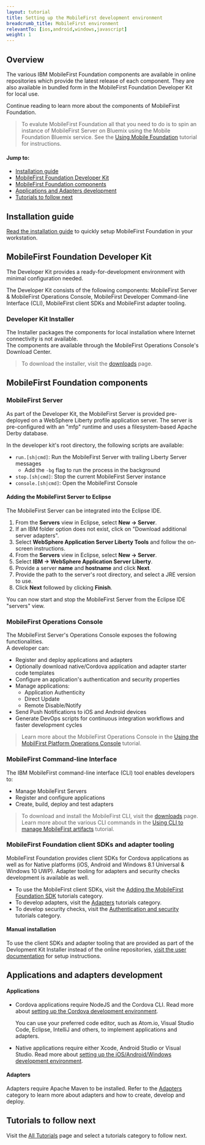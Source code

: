 ```yaml
---
layout: tutorial
title: Setting up the MobileFirst development environment
breadcrumb_title: MobileFirst environment
relevantTo: [ios,android,windows,javascript]
weight: 1
---
```

## Overview
The various IBM MobileFirst Foundation components are available in online repositories which provide the latest release of each component. They are also available in bundled form in the MobileFirst Foundation Developer Kit for local use.

Continue reading to learn more about the components of MobileFirst Foundation.

> To evalute MobileFirst Foundation all that you need to do is to spin an instance of MobileFirst Server on Bluemix using the Mobile Foundation Bluemix service. See the [Using Mobile Foundation](../../ibm-containers/using-mobile-foundation/) tutorial for instructions.

#### Jump to:

* [Installation guide](#installation-guide)
* [MobileFirst Foundation Developer Kit](#mobilefirst-platform-foundation-developer-kit)
* [MobileFirst Foundation components](#mobilefirst-platform-foundation-components)
* [Applications and Adapters development](#applications-and-adapters-development)
* [Tutorials to follow next](#tutorials-to-follow-next)

## Installation guide
[Read the installation guide](installation-guide) to quickly setup MobileFirst Foundation in your workstation.

## MobileFirst Foundation Developer Kit
The Developer Kit provides a ready-for-development environment with minimal configuration needed.

The Developer Kit consists of the following components: MobileFirst Server &amp; MobileFirst Operations Console, MobileFirst Developer Command-line Interface (CLI), MobileFirst client SDKs and MobileFirst adapter tooling.

### Developer Kit Installer
The Installer packages the components for local installation where Internet connectivity is not available.  
The components are available through the MobileFirst Operations Console's Download Center.

> To download the installer, visit the [downloads]({{site.baseurl}}/downloads/) page.

## MobileFirst Foundation components

### MobileFirst Server
As part of the Developer Kit, the MobileFirst Server is provided pre-deployed on a WebSphere Liberty profile application server. The server is pre-configured with an "mfp" runtime and uses a filesystem-based Apache Derby database.

In the developer kit's root directory, the following scripts are available:

* `run.[sh|cmd]`: Run the MobileFirst Server with trailing Liberty Server messages
    * Add the `-bg` flag to run the process in the background
* `stop.[sh|cmd]`: Stop the current MobileFirst Server instance
* `console.[sh|cmd]`: Open the MobileFirst Console

#### Adding the MobileFirst Server to Eclipse
The MobileFirst Server can be integrated into the Eclipse IDE.

1. From the **Servers** view in Eclipse, select **New → Server**.
2. If an IBM folder option does not exist, click on "Download additional server adapters".
3. Select **WebSphere Application Server Liberty Tools** and follow the on-screen instructions.
4. From the **Servers** view in Eclipse, select **New → Server**.
5. Select **IBM → WebSphere Application Server Liberty**.
6. Provide a server **name** and **hostname** and click **Next**.
7. Provide  the path to the server's root directory, and select a JRE version to use.
8. Click **Next** followed by clicking **Finish**.

You can now start and stop the MobileFirst Server from the Eclipse IDE "servers" view.

### MobileFirst Operations Console
The MobileFirst Server's Operations Console exposes the following functionalities.  
A developer can:

- Register and deploy applications and adapters
- Optionally download native/Cordova application and adapter starter code templates 
- Configure an application's authentication and security properties
- Manage applications:
    - Application Authenticity
    - Direct Update
    - Remote Disable/Notify
- Send Push Notifications to iOS and Android devices
- Generate DevOps scripts for continuous integration workflows and faster development cycles

> Learn more about the MobileFirst Operations Console in the [Using the MobilFirst Platform Operations Console](../../setting-up-your-development-environment/console/) tutorial.

### MobileFirst Command-line Interface
The IBM MobileFirst command-line interface (CLI) tool enables developers to:

- Manage MobileFirst Servers
- Register and configure applications
- Create, build, deploy and test adapters

> To download and install the MobileFirst CLI, visit the [downloads]({{site.baseurl}}/downloads/) page.  
> Learn more about the various CLI commands in the [Using CLI to manage MobileFirst artifacts](../../using-the-mfpf-sdk/using-mobilefirst-cli-to-manage-mobilefirst-artifacts/) tutorial.

### MobileFirst Foundation client SDKs and adapter tooling
MobileFirst Foundation provides client SDKs for Cordova applications as well as for Native platforms (iOS, Android and Windows 8.1 Universal &amp; Windows 10 UWP). Adapter tooling for adapters and security checks development is available as well.

* To use the MobileFirst client SDKs, visit the [Adding the MobileFirst Foundation SDK](../../adding-the-mfpf-sdk/) tutorials category.  
* To develop adapters, visit the [Adapters](../../adapters/) tutorials category.  
* To develop security checks, visit the [Authentication and security](../../authentication-and-security/) tutorials category.  

#### Manual installation
To use the client SDKs and adapter tooling that are provided as part of the Devlopment Kit Installer instead of the online repositories, [visit the user  documentation](http://www-01.ibm.com/support/knowledgecenter/SSHS8R_8.0.0/wl_welcome.html) for setup instructions.

## Applications and adapters development

#### Applications
* Cordova applications require NodeJS and the Cordova CLI. Read more about [setting up the Cordova development environment](../).

    You can use your preferred code editor, such as Atom.io, Visual Studio Code, Eclipse, IntelliJ and others, to implement applications and adapters.  
    
* Native applications require either Xcode, Android Studio or Visual Studio. Read more about [setting up the iOS/Android/Windows development environment](../).

#### Adapters
Adapters require Apache Maven to be installed. Refer to the [Adapters](../../adapters/) category to learn more about adapters and how to create, develop and deploy.

## Tutorials to follow next
Visit the [All Tutorials](../../all-tutorials/) page and select a tutorials category to follow next.

